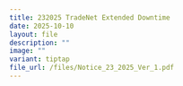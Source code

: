 ```yaml
---
title: 232025 TradeNet Extended Downtime
date: 2025-10-10
layout: file
description: ""
image: ""
variant: tiptap
file_url: /files/Notice_23_2025_Ver_1.pdf
---
```

